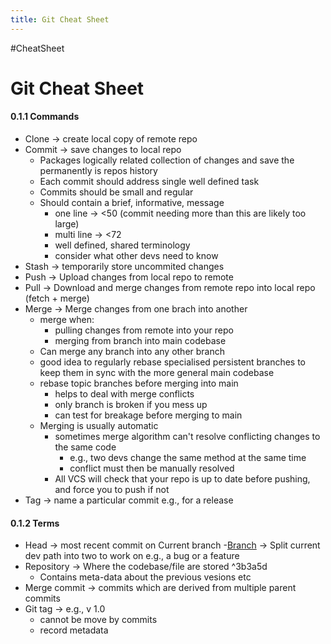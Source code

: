 ```yaml
---
title: Git Cheat Sheet
---
```

#CheatSheet
# Git Cheat Sheet
#### 0.1.1 Commands

- Clone -> create local copy of remote repo
- Commit -> save changes to local repo
	- Packages logically related collection of changes and save the permanently is repos history
	- Each commit should address single well defined task
	- Commits should be small and regular
	-  Should contain a brief, informative, message
		- one line -> <50 (commit needing more than this are likely too large)
		- multi line -> <72
		- well defined, shared terminology
		- consider what other devs need to know
- Stash -> temporarily store uncommited changes
- Push -> Upload changes from local repo to remote
- Pull -> Download and merge changes from remote repo into local repo (fetch + merge)
- Merge -> Merge changes from one brach into another
	- merge when:
		- pulling changes from remote into your repo
		- merging from branch into main codebase
	- Can merge any branch into any other branch
	- good idea to regularly rebase specialised persistent branches to keep them in sync with the more general main codebase
	- rebase topic branches before merging into main
		- helps to deal with merge conflicts
		- only branch is broken if you mess up
		- can test for breakage before merging to main 
	- Merging is usually automatic
		- sometimes merge algorithm can't resolve conflicting changes to the same code
			- e.g., two devs  change the same method at the same time
			- conflict must then be manually resolved
		- All VCS will check that your repo is up to date before pushing, and force you to push if not 
- Tag -> name a particular commit e.g., for a release

#### 0.1.2 Terms
- Head -> most recent commit on Current branch
-[Branch](content/notes/branch.md) -> Split current dev path into two to work on e.g., a bug or a feature
- Repository -> Where the codebase/file are stored ^3b3a5d
	- Contains meta-data about the previous vesions etc
- Merge commit -> commits which are derived from multiple parent commits
- Git tag -> e.g., v 1.0
	- cannot be move by commits
	- record metadata